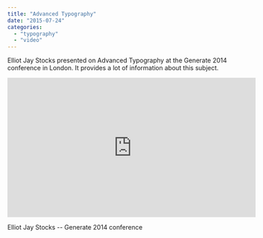 ```yaml
---
title: "Advanced Typography"
date: "2015-07-24"
categories: 
  - "typography"
  - "video"
---
```


Elliot Jay Stocks presented on Advanced Typography at the Generate 2014 conference in London. It provides a lot of information about this subject.

<iframe src="https://www.youtube.com/embed/iDy-6sV_kjw" width="560" height="315" frameborder="0" allowfullscreen="allowfullscreen"></iframe>

Elliot Jay Stocks -- Generate 2014 conference
